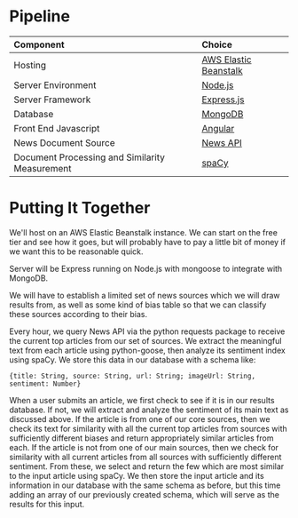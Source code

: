 # Pipeline

| Component | Choice |
| :--- | :--- |
| Hosting | [AWS Elastic Beanstalk](https://aws.amazon.com/elasticbeanstalk/) |
| Server Environment | [Node.js](https://nodejs.org/en/) |
| Server Framework | [Express.js](https://expressjs.com/) |
| Database | [MongoDB](https://www.mongodb.com/) |
| Front End Javascript | [Angular](https://angular.io/) |
| News Document Source | [News API](https://newsapi.org/) |
| Document Processing and Similarity Measurement | [spaCy](https://spacy.io/) |



# Putting It Together

We'll host on an AWS Elastic Beanstalk instance. We can start on the free tier and see how it goes, but will probably have to pay a little bit of money if we want this to be reasonable quick.

Server will be Express running on Node.js with mongoose to integrate with MongoDB.

We will have to establish a limited set of news sources which we will draw results from, as well as some kind of bias table so that we can classify these sources according to their bias.

Every hour, we query News API via the python requests package to receive the current top articles from our set of sources. We extract the meaningful text from each article using python-goose, then analyze its sentiment index using spaCy. We store this data in our database with a schema like:

```
{title: String, source: String, url: String; imageUrl: String, sentiment: Number}
```

When a user submits an article, we first check to see if it is in our results database. If not, we will extract and analyze the sentiment of its main text as discussed above. If the article is from one of our core sources, then we check its text for similarity with all the current top articles from sources with sufficiently different biases and return appropriately similar articles from each. If the article is not from one of our main sources, then we check for similarity with all current articles from all sources with sufficiently different sentiment. From these, we select and return the few which are most similar to the input article using spaCy. We then store the input article and its information in our database with the same schema as before, but this time adding an array of our previously created schema, which will serve as the results for this input.



